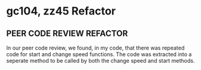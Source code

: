 **gc104, zz45 Refactor**
===================
PEER CODE REVIEW REFACTOR
------------------
In our peer code review, we found, in my code, that there was repeated code for start and change speed functions. The code was extracted into a seperate method to be called by both the change speed and start methods.

